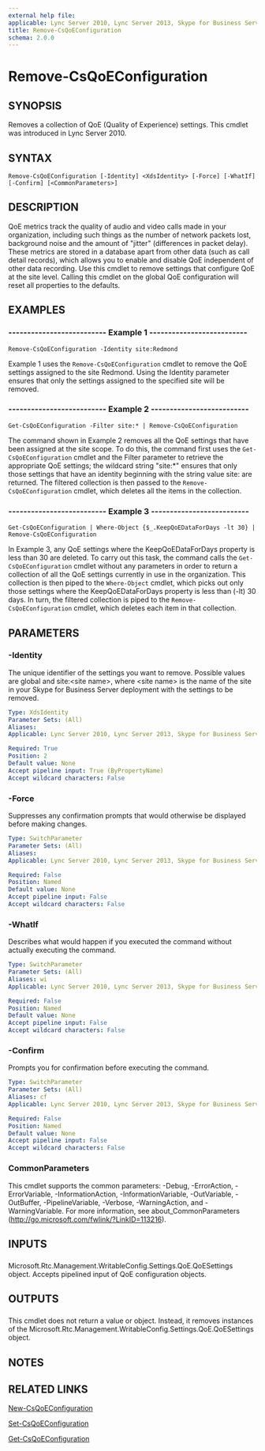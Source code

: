 ```yaml
---
external help file: 
applicable: Lync Server 2010, Lync Server 2013, Skype for Business Server 2015, Skype for Business Server 2019
title: Remove-CsQoEConfiguration
schema: 2.0.0
---
```


# Remove-CsQoEConfiguration

## SYNOPSIS
Removes a collection of QoE (Quality of Experience) settings.
This cmdlet was introduced in Lync Server 2010.


## SYNTAX

```
Remove-CsQoEConfiguration [-Identity] <XdsIdentity> [-Force] [-WhatIf] [-Confirm] [<CommonParameters>]
```

## DESCRIPTION
QoE metrics track the quality of audio and video calls made in your organization, including such things as the number of network packets lost, background noise and the amount of "jitter" (differences in packet delay).
These metrics are stored in a database apart from other data (such as call detail records), which allows you to enable and disable QoE independent of other data recording.
Use this cmdlet to remove settings that configure QoE at the site level.
Calling this cmdlet on the global QoE configuration will reset all properties to the defaults.


## EXAMPLES

### -------------------------- Example 1 --------------------------
```
Remove-CsQoEConfiguration -Identity site:Redmond
```

Example 1 uses the `Remove-CsQoEConfiguration` cmdlet to remove the QoE settings assigned to the site Redmond.
Using the Identity parameter ensures that only the settings assigned to the specified site will be removed.


### -------------------------- Example 2 --------------------------
```
Get-CsQoEConfiguration -Filter site:* | Remove-CsQoEConfiguration
```

The command shown in Example 2 removes all the QoE settings that have been assigned at the site scope.
To do this, the command first uses the `Get-CsQoEConfiguration` cmdlet and the Filter parameter to retrieve the appropriate QoE settings; the wildcard string "site:*" ensures that only those settings that have an identity beginning with the string value site: are returned.
The filtered collection is then passed to the `Remove-CsQoEConfiguration` cmdlet, which deletes all the items in the collection.


### -------------------------- Example 3 --------------------------
```
Get-CsQoEConfiguration | Where-Object {$_.KeepQoEDataForDays -lt 30} | Remove-CsQoEConfiguration
```

In Example 3, any QoE settings where the KeepQoEDataForDays property is less than 30 are deleted.
To carry out this task, the command calls the `Get-CsQoEConfiguration` cmdlet without any parameters in order to return a collection of all the QoE settings currently in use in the organization.
This collection is then piped to the `Where-Object` cmdlet, which picks out only those settings where the KeepQoEDataForDays property is less than (-lt) 30 days.
In turn, the filtered collection is piped to the `Remove-CsQoEConfiguration` cmdlet, which deletes each item in that collection.


## PARAMETERS

### -Identity
The unique identifier of the settings you want to remove.
Possible values are global and site:\<site name\>, where \<site name\> is the name of the site in your Skype for Business Server deployment with the settings to be removed.


```yaml
Type: XdsIdentity
Parameter Sets: (All)
Aliases: 
Applicable: Lync Server 2010, Lync Server 2013, Skype for Business Server 2015

Required: True
Position: 2
Default value: None
Accept pipeline input: True (ByPropertyName)
Accept wildcard characters: False
```

### -Force
Suppresses any confirmation prompts that would otherwise be displayed before making changes.

```yaml
Type: SwitchParameter
Parameter Sets: (All)
Aliases: 
Applicable: Lync Server 2010, Lync Server 2013, Skype for Business Server 2015

Required: False
Position: Named
Default value: None
Accept pipeline input: False
Accept wildcard characters: False
```

### -WhatIf
Describes what would happen if you executed the command without actually executing the command.

```yaml
Type: SwitchParameter
Parameter Sets: (All)
Aliases: wi
Applicable: Lync Server 2010, Lync Server 2013, Skype for Business Server 2015

Required: False
Position: Named
Default value: None
Accept pipeline input: False
Accept wildcard characters: False
```

### -Confirm
Prompts you for confirmation before executing the command.

```yaml
Type: SwitchParameter
Parameter Sets: (All)
Aliases: cf
Applicable: Lync Server 2010, Lync Server 2013, Skype for Business Server 2015

Required: False
Position: Named
Default value: None
Accept pipeline input: False
Accept wildcard characters: False
```

### CommonParameters
This cmdlet supports the common parameters: -Debug, -ErrorAction, -ErrorVariable, -InformationAction, -InformationVariable, -OutVariable, -OutBuffer, -PipelineVariable, -Verbose, -WarningAction, and -WarningVariable. For more information, see about_CommonParameters (http://go.microsoft.com/fwlink/?LinkID=113216).

## INPUTS

###  
Microsoft.Rtc.Management.WritableConfig.Settings.QoE.QoESettings object.
Accepts pipelined input of QoE configuration objects.

## OUTPUTS

###  
This cmdlet does not return a value or object.
Instead, it removes instances of the Microsoft.Rtc.Management.WritableConfig.Settings.QoE.QoESettings object.

## NOTES

## RELATED LINKS

[New-CsQoEConfiguration](New-CsQoEConfiguration.md)

[Set-CsQoEConfiguration](Set-CsQoEConfiguration.md)

[Get-CsQoEConfiguration](Get-CsQoEConfiguration.md)
